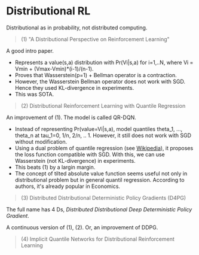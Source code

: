 # Distributional RL

Distributional as in probability, not distributed computing.

> (1) "A Distributional Perspective on Reinforcement Learning"

A good intro paper.
- Represents a value(s,a) distribution with Pr(Vi|s,a) for i=1,..N, where Vi = Vmin + (Vmax-Vmin)*(i-1)/(n-1).
- Proves that Wasserstein(p=1) + Bellman operator is a contraction.
- However, the Wasserstein Bellman operator does not work with SGD. Hence they used KL-divergence in experiments.
- This was SOTA.

> (2) Distributional Reinforcement Learning with Quantile Regression

An improvement of (1). The model is called QR-DQN.
- Instead of representing Pr(value=Vi|s,a), model quantiles theta_1, ..., theta_n at tau_1=0, 1/n, 2/n, .. 1. However, it still does not work with SGD without modification.
- Using a dual problem of quantile regression (see [Wikipedia](https://en.wikipedia.org/wiki/Quantile_regression)),
  it proposes the loss function compatible with SGD. With this, we can use Wasserstein (not KL-divergence) in experiments.
- This beats (1) by a largin margin.
- The concept of tilted absolute value function seems useful not only in distributional problem but in general quantil regression.
  According to authors, it's already popular in Economics.

> (3) Distributed Distributional Deterministic Policy Gradients (D4PG)

The full name has 4 Ds, *Distributed Distributional Deep Deterministic Policy Gradient*.

A continuous version of (1), (2). Or, an improvement of DDPG.

> (4) Implicit Quantile Networks for Distributional Reinforcement Learning

